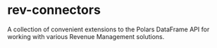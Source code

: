 # rev-connectors
A collection of convenient extensions to the Polars DataFrame API for working with various Revenue Management solutions.
